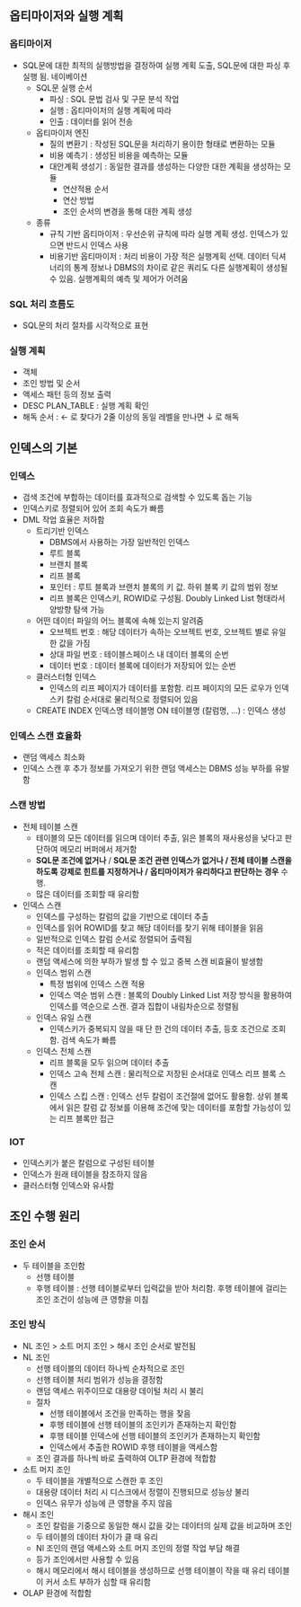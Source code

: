 ## 옵티마이저와 실행 계획

### 옵티마이저

- SQL문에 대한 최적의 실행방법을 결정하여 실행 계획 도출, SQL문에 대한 파싱 후 실행 됨. 네이베이션
    - SQL문 실행 순서
        - 파싱 : SQL 문법 검사 및 구문 분석 작업
        - 실행 : 옵티마이저의 실행 계획에 따라
        - 인출 : 데이터를 읽어 전송
    - 옵티마이저 엔진
        - 질의 변환기 : 작성된 SQL문을 처리하기 용이한 형태로 변환하는 모듈
        - 비용 예측기 : 생성된 비용을 예측하는 모듈
        - 대안계획 생성기 : 동일한 결과를 생성하는 다양한 대한 계획을 생성하는 모듈
            - 연산적용 순서
            - 연산 방법
            - 조인 순서의 변경을 통해 대한 계획 생성
    - 종류
        - 규칙 기반 옵티마이저 : 우선순위 규칙에 따라 실행 계획 생성. 인덱스가 있으면 반드시 인덱스 사용
        - 비용기반 옵티마이저 : 처리 비용이 가장 적은 실행계획 선택. 데이터 딕셔너리의 통계 정보나 DBMS의 차이로 같은 쿼리도 다른 실행계획이 생성될 수 있음. 실행계획의 예측 및 제어가 어려움

### SQL 처리 흐름도

- SQL문의 처리 절차를 시각적으로 표현

### 실행 계획

- 객체
- 조인 방법 및 순서
- 액세스 패턴 등의 정보 출력
- DESC PLAN_TABLE : 실행 계획 확인
- 해독 순서 : ← 로 찾다가 2줄 이상의 동일 레벨을 만나면 ↓ 로 해독

## 인덱스의 기본

### 인덱스

- 검색 조건에 부합하는 데이터를 효과적으로 검색할 수 있도록 돕는 기능
- 인덱스키로 정렬되어 있어 조회 속도가 빠름
- DML 작업 효율은 저하함
    - 트리기반 인덱스
        - DBMS에서 사용하는 가장 일반적인 인덱스
        - 루트 블록
        - 브랜치 블록
        - 리프 블록
        - 포인터 : 루트 블록과 브랜치 블록의 키 값. 하위 블록 키 값의 범위 정보
        - 리프 블록은 인덱스키, ROWID로 구성됨. Doubly Linked List 형태라서 양방향 탐색 가능
    - 어떤 데이터 파일의 어느 블록에 속해 있는지 알려줌
        - 오브젝트 번호 : 해당 데이터가 속하는 오브젝트 번호, 오브젝트 별로 유일한 값을 가짐
        - 상대 파일 번호 : 테이블스페이스 내 데이터 블록의 순번
        - 데이터 번호 : 데이터 블록에 데이터가 저장되어 있는 순번
    - 클러스터형 인덱스
        - 인덱스의 리프 페이지가 데이터를 포함함. 리프 페이지의 모든 로우가 인덱스키 칼럼 순서대로 물리적으로 정렬되어 있음
    - CREATE INDEX 인덱스명 테이블명 ON 테이블명 (칼럼명, …) : 인덱스 생성

### 인덱스 스캔 효율화

- 랜덤 액세스 최소화
- 인덱스 스캔 후 추가 정보를 가져오기 위한 랜덤 액세스는 DBMS 성능 부하를  유발함

### 스캔 방법

- 전체 테이블 스캔
    - 테이블의 모든 데이터를 읽으며 데이터 추출, 읽은 블록의 재사용성을 낮다고 판단하여 메모리 버퍼에서 제거함
    - **SQL문 조건에 없거나** / **SQL문 조건 관련 인덱스가 없거나 / 전체 테이블 스캔을 하도록 강제로 힌트를 지정하거나 /** **옵티마이저가 유리하다고 판단하는 경우** 수행.
    - 많은 데이터를 조회할 때 유리함
- 인덱스 스캔
    - 인덱스를 구성하는 칼럼의 값을 기반으로 데이터 추출
    - 인덱스를 읽어 ROWID를 찾고 해당 데이터를 찾기 위해 테이블을 읽음
    - 일반적으로 인덱스 칼럼 순서로 정렬되어 출력됨
    - 적은 데이터를 조회할 때 유리함
    - 랜덤 액세스에 의한 부하가 발생 할 수 있고 중복 스캔 비효율이 발생함
    - 인덱스 범위 스캔
        - 특정 범위에 인덱스 스캔 적용
        - 인덱스 역순 범위 스캔 : 블록의 Doubly Linked List 저장 방식을 활용하여 인덱스를 역순으로 스캔. 결과 집합이 내림차순으로 정렬됨
    - 인덱스 유일 스캔
        - 인덱스키가 중복되지 않을 때 단 한 건의 데이터 추출, 등호 조건으로 조회함. 검색 속도가 빠름
    - 인덱스 전체 스캔
        - 리프 블록을 모두 읽으며 데이터 추출
        - 인덱스 고속 전체 스캔 : 물리적으로 저장된 순서대로 인덱스 리프 블록 스캔
        - 인덱스 스킵 스캔 : 인덱스 선두 칼럼이 조건절에 없어도 활용함. 상위 블록에서 읽은 칼럼 값 정보를 이용해 조건에 맞는 데이터를 포함할 가능성이 있는 리프 블록만 접근

### IOT

- 인덱스키가 붙은 칼럼으로 구성된 테이블
- 인덱스가 원래 테이블을 참조하지 않음
- 클러스터형 인덱스와 유사함

## 조인 수행 원리

### 조인 순서

- 두 테이블을 조인함
    - 선행 테이블
    - 후행 테이블 : 선행 테이블로부터 입력값을 받아 처리함. 후행 테이블에 걸리는 조인 조건이 성능에 큰 영향을 미침

### 조인 방식

- NL 조인 > 소트 머지 조인 > 해시 조인 순서로 발전됨
- NL 조인
    - 선행 테이블의 데이터 하나씩 순차적으로 조인
    - 선행 테이블 처리 범위가 성능을 결정함
    - 랜덤 액세스 위주이므로 대용량 데이털 처리 시 불리
    - 절차
        - 선행 테이블에서 조건을 만족하는 행을 찾음
        - 후행 테이블에 선행 테이블의 조인키가 존재하는지 확인함
        - 후행 테이블 인덱스에 선행 테이블의 조인키가 존재하는지 확인함
        - 인덱스에서 추출한 ROWID 후행 테이블을 액세스함
    - 조인 결과를 하나씩 바로 출력하여 OLTP 환경에 적합함
- 소트 머지 조인
    - 두 테이블을 개별적으로 스캔한 후 조인
    - 대용량 데이터 처리 시 디스크에서 정렬이 진행되므로 성능상 불리
    - 인덱스 유무가 성능에 큰 영향을 주지 않음
- 해시 조인
    - 조인 칼럼을 기중으로 동일한 해시 값을 갖는 데이터의 실제 값을 비교하며 조인
    - 두 테이블의 데이터 차이가 클 때 유리
    - Nl 조인의 랜덤 액세스와 소트 머지 조인의 정렬 작업 부담 해결
    - 등가 조인에서만 사용할 수 있음
    - 해시 메모리에서 해시 테이블을 생성하므로 선행 테이블이 작을 때 유리 테이블이 커서 소트 부하가 심할 때 유리함
- OLAP 환경에 적합함